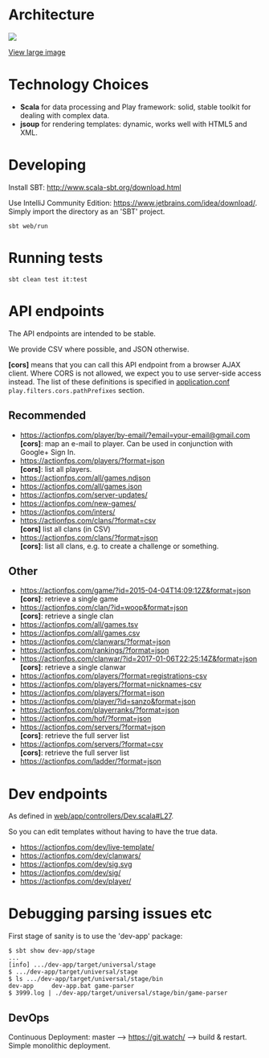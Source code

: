 # Architecture

![](https://docs.google.com/drawings/d/1fGcN6fcKC_oCL1KtC_-pmWCT_1Da-ka0nijrzUuxiyw/pub?w=661&h=567)

[View large image](https://docs.google.com/drawings/d/1fGcN6fcKC_oCL1KtC_-pmWCT_1Da-ka0nijrzUuxiyw/pub?w=1984&h=1701)

# Technology Choices

* __Scala__ for data processing and Play framework: solid, stable toolkit for dealing with complex data.
* __jsoup__ for rendering templates: dynamic, works well with HTML5 and XML.

# Developing

Install SBT: http://www.scala-sbt.org/download.html

Use IntelliJ Community Edition: https://www.jetbrains.com/idea/download/. Simply import the directory as an 'SBT' project.

```
sbt web/run
```

# Running tests

```
sbt clean test it:test
```

# API endpoints

The API endpoints are intended to be stable.

We provide CSV where possible, and JSON otherwise.

**[cors]** means that you can call this API endpoint from a browser AJAX client.
Where CORS is not allowed, we expect you to use server-side access instead. The list of these definitions is specified in [application.conf](https://github.com/ScalaWilliam/ActionFPS/blob/master/web/conf/application.conf#L42) `play.filters.cors.pathPrefixes` section. 

## Recommended
* https://actionfps.com/player/by-email/?email=your-email@gmail.com <br/> **[cors]**: map an e-mail to player. Can be used in conjunction with Google+ Sign In.
* https://actionfps.com/players/?format=json <br/> **[cors]**: list all players.
* https://actionfps.com/all/games.ndjson
* https://actionfps.com/all/games.json
* https://actionfps.com/server-updates/
* https://actionfps.com/new-games/
* https://actionfps.com/inters/
* https://actionfps.com/clans/?format=csv <br/>**[cors]** list all clans (in CSV)
* https://actionfps.com/clans/?format=json <br/> **[cors]**: list all clans, e.g. to create a challenge or something.

## Other
* https://actionfps.com/game/?id=2015-04-04T14:09:12Z&format=json <br/> **[cors]**: retrieve a single game
* https://actionfps.com/clan/?id=woop&format=json <br/> **[cors]**: retrieve a single clan
* https://actionfps.com/all/games.tsv
* https://actionfps.com/all/games.csv
* https://actionfps.com/clanwars/?format=json
* https://actionfps.com/rankings/?format=json
* https://actionfps.com/clanwar/?id=2017-01-06T22:25:14Z&format=json <br/> **[cors]**: retrieve a single clanwar
* https://actionfps.com/players/?format=registrations-csv
* https://actionfps.com/players/?format=nicknames-csv
* https://actionfps.com/players/?format=json
* https://actionfps.com/player/?id=sanzo&format=json
* https://actionfps.com/playerranks/?format=json
* https://actionfps.com/hof/?format=json
* https://actionfps.com/servers/?format=json <br/> **[cors]**: retrieve the full server list
* https://actionfps.com/servers/?format=csv <br/> **[cors]**: retrieve the full server list
* https://actionfps.com/ladder/?format=json

# Dev endpoints

As defined in [web/app/controllers/Dev.scala#L27](https://github.com/ScalaWilliam/ActionFPS/blob/master/web/app/controllers/Dev.scala#L27).

So you can edit templates without having to have the true data.

* https://actionfps.com/dev/live-template/
* https://actionfps.com/dev/clanwars/
* https://actionfps.com/dev/sig.svg
* https://actionfps.com/dev/sig/
* https://actionfps.com/dev/player/

# Debugging parsing issues etc

First stage of sanity is to use the 'dev-app' package:

```$xslt
$ sbt show dev-app/stage
...
[info] .../dev-app/target/universal/stage
$ .../dev-app/target/universal/stage
$ ls .../dev-app/target/universal/stage/bin
dev-app     dev-app.bat game-parser
$ 3999.log | ./dev-app/target/universal/stage/bin/game-parser
```

## DevOps
Continuous Deployment: master --> <https://git.watch/> --> build & restart. Simple monolithic deployment.
